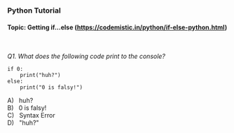 ### Python Tutorial 
#### Topic: Getting if...else (https://codemistic.in/python/if-else-python.html)


<br>

*Q1. What does the following code print to the console?*

<pre><code>if 0:
    print("huh?")
else:
    print("0 is falsy!")
</code></pre>
    
A) &nbsp; huh?<br/>
B) &nbsp; 0 is falsy!</br>
C) &nbsp; Syntax Error<br/>
D) &nbsp; "huh?"<br/>
